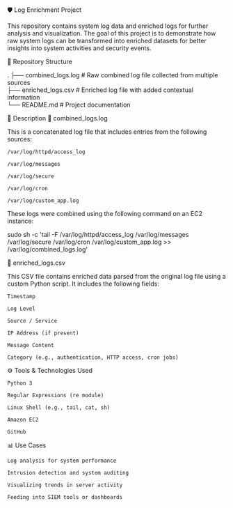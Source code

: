 🛡️ Log Enrichment Project

This repository contains system log data and enriched logs for further analysis and visualization. The goal of this project is to demonstrate how raw system logs can be transformed into enriched datasets for better insights into system activities and security events.

📂 Repository Structure

.
├── combined_logs.log      # Raw combined log file collected from multiple sources  
├── enriched_logs.csv      # Enriched log file with added contextual information  
└── README.md              # Project documentation  


📜 Description
🔹 combined_logs.log

This is a concatenated log file that includes entries from the following sources:

    /var/log/httpd/access_log

    /var/log/messages

    /var/log/secure

    /var/log/cron

    /var/log/custom_app.log

These logs were combined using the following command on an EC2 instance:

sudo sh -c 'tail -F /var/log/httpd/access_log /var/log/messages /var/log/secure /var/log/cron /var/log/custom_app.log >> /var/log/combined_logs.log'

🔹 enriched_logs.csv

This CSV file contains enriched data parsed from the original log file using a custom Python script. It includes the following fields:

    Timestamp

    Log Level

    Source / Service

    IP Address (if present)

    Message Content

    Category (e.g., authentication, HTTP access, cron jobs)

⚙️ Tools & Technologies Used

    Python 3

    Regular Expressions (re module)

    Linux Shell (e.g., tail, cat, sh)

    Amazon EC2

    GitHub

📊 Use Cases

    Log analysis for system performance

    Intrusion detection and system auditing

    Visualizing trends in server activity

    Feeding into SIEM tools or dashboards
